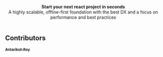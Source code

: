 <div align="center"><strong>Start your next react project in seconds</strong></div>
<div align="center">A highly scalable, offline-first foundation with the best DX and a focus on performance and best practices</div>

<br />

## Contributors

<a href="http://www.antarikshroy.com/"><sub><b>Antariksh Roy</b></sub></a>
